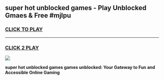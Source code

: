 
## super hot unblocked games - Play Unblocked Gmaes & Free #mjlpu
<h3>
<a href="https://premium.freeplayer.one?title=super_hot_unblocked_games&ref=03M">CLICK TO PLAY</a></h3>
<hr>

<h3>
<a href="https://premium.freeplayer.one?title=super_hot_unblocked_games&ref=03M">CLICK 2 PLAY</a>
  
</h3>

<a href="https://premium.freeplayer.one?title=super_hot_unblocked_games&ref=03M"><img src="https://clearcache.store/games.png"></a>


**super hot unblocked games games unblocked: Your Gateway to Fun and Accessible Online Gaming**
